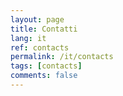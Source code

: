 ```yaml
---
layout: page
title: Contatti
lang: it
ref: contacts
permalink: /it/contacts
tags: [contacts]
comments: false
---
```

